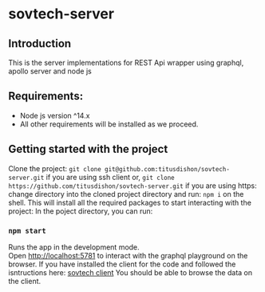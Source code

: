 # sovtech-server

## Introduction

This is the server implementations for REST Api wrapper using graphql, apollo server and node js

## Requirements:

- Node js version ^14.x
- All other requirements will be installed as we proceed.

## Getting started with the project

Clone the project:
`git clone git@github.com:titusdishon/sovtech-server.git` if you are using ssh client or,
`git clone https://github.com/titusdishon/sovtech-server.git` if you are using https:
change directory into the cloned project directory and run:
`npm i` on the shell.
This will install all the required packages to start interacting with the project:
In the poject directory, you can run:

### `npm start`

Runs the app in the development mode.\
Open [http://localhost:5781](http://localhost:5781) to interact with the graphql playground on the browser.
If you have installed the client for the code and followed the isntructions here:
[sovtech client](https://github.com/titusdishon/sovtech-client)
You should be able to browse the data on the client.
